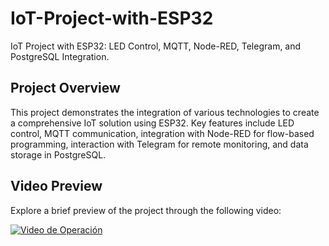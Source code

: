 # IoT-Project-with-ESP32
IoT Project with ESP32: LED Control, MQTT, Node-RED, Telegram, and PostgreSQL Integration.

## Project Overview
This project demonstrates the integration of various technologies to create a comprehensive IoT solution using ESP32. Key features include LED control, MQTT communication, integration with Node-RED for flow-based programming, interaction with Telegram for remote monitoring, and data storage in PostgreSQL.

## Video Preview
Explore a brief preview of the project through the following video:

[![Video de Operación](https://i.imgur.com/NegelRC.gif)](https://i.imgur.com/NegelRC.mp4)
